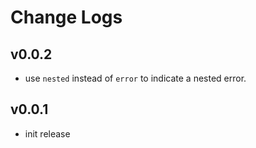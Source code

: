 # Change Logs

## v0.0.2

 - use `nested` instead of `error` to indicate a nested error.


## v0.0.1

 - init release

